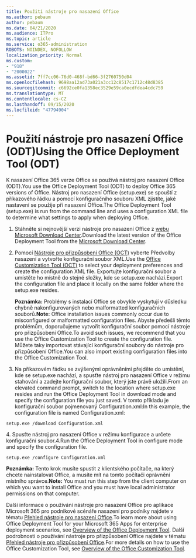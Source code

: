 ```yaml
---
title: Použití nástroje pro nasazení Office
ms.author: pebaum
author: pebaum
ms.date: 04/21/2020
ms.audience: ITPro
ms.topic: article
ms.service: o365-administration
ROBOTS: NOINDEX, NOFOLLOW
localization_priority: Normal
ms.custom:
- "918"
- "2000022"
ms.assetid: 7ff7cc06-76d0-468f-bd66-3f2760750d04
ms.openlocfilehash: 9698aa12ad73a021a3cc12c8517c1712c48d8385
ms.sourcegitcommit: c6692ce0fa1358ec3529e59ca0ecdfdea4cdc759
ms.translationtype: MT
ms.contentlocale: cs-CZ
ms.lasthandoff: 09/15/2020
ms.locfileid: "47794904"
---
```

# <a name="using-the-office-deployment-tool-odt"></a><span data-ttu-id="95d97-102">Použití nástroje pro nasazení Office (ODT)</span><span class="sxs-lookup"><span data-stu-id="95d97-102">Using the Office Deployment Tool (ODT)</span></span>

<span data-ttu-id="95d97-103">K nasazení Office 365 verze Office se používá nástroj pro nasazení Office (ODT).</span><span class="sxs-lookup"><span data-stu-id="95d97-103">You use the Office Deployment Tool (ODT) to deploy Office 365 versions of Office.</span></span> <span data-ttu-id="95d97-104">Nástroj pro nasazení Office (setup.exe) se spouští z příkazového řádku a pomocí konfiguračního souboru XML zjistíte, jaké nastavení se použije při nasazení Office.</span><span class="sxs-lookup"><span data-stu-id="95d97-104">The Office Deployment Tool (setup.exe) is run from the command line and uses a configuration XML file to determine what settings to apply when deploying Office.</span></span>
  
1. <span data-ttu-id="95d97-105">Stáhněte si nejnovější verzi nástroje pro nasazení Office z [webu Microsoft Download Center](https://go.microsoft.com/fwlink/p/?LinkID=626065).</span><span class="sxs-lookup"><span data-stu-id="95d97-105">Download the latest version of the Office Deployment Tool from the [Microsoft Download Center](https://go.microsoft.com/fwlink/p/?LinkID=626065).</span></span>

2. <span data-ttu-id="95d97-106">Pomocí [Nástroje pro přizpůsobení Office (OCT)](https://config.office.com) vyberte Předvolby nasazení a vytvořte konfigurační soubor XML.</span><span class="sxs-lookup"><span data-stu-id="95d97-106">Use the [Office Customization Tool (OCT)](https://config.office.com) to select your deployment preferences and create the configuration XML file.</span></span> <span data-ttu-id="95d97-107">Exportujte konfigurační soubor a umístěte ho místně do stejné složky, kde se setup.exe nachází.</span><span class="sxs-lookup"><span data-stu-id="95d97-107">Export the configuration file and place it locally on the same folder where the setup.exe resides.</span></span>

    <span data-ttu-id="95d97-108">**Poznámka:** Problémy s instalací Office se obvykle vyskytují v důsledku chybně nakonfigurovaných nebo malformatted konfiguračních souborů.</span><span class="sxs-lookup"><span data-stu-id="95d97-108">**Note:** Office installation issues commonly occur due to misconfigured or malformatted configuration files.</span></span> <span data-ttu-id="95d97-109">Abyste předešli těmto problémům, doporučujeme vytvořit konfigurační soubor pomocí nástroje pro přizpůsobení Office.</span><span class="sxs-lookup"><span data-stu-id="95d97-109">To avoid such issues, we recommend that you use the Office Customization Tool to create the configuration file.</span></span> <span data-ttu-id="95d97-110">Můžete taky importovat stávající konfigurační soubory do nástroje pro přizpůsobení Office.</span><span class="sxs-lookup"><span data-stu-id="95d97-110">You can also import existing configuration files into the Office Customization Tool.</span></span>

3. <span data-ttu-id="95d97-111">Na příkazovém řádku se zvýšenými oprávněními přejděte do umístění, kde se setup.exe nachází, a spusťte nástroj pro nasazení Office v režimu stahování a zadejte konfigurační soubor, který jste právě uložili.</span><span class="sxs-lookup"><span data-stu-id="95d97-111">From an elevated command prompt, switch to the location where setup.exe resides and run the Office Deployment Tool in download mode and specify the configuration file you just saved.</span></span> <span data-ttu-id="95d97-112">V tomto příkladu je konfigurační soubor pojmenovaný Configuration.xml:</span><span class="sxs-lookup"><span data-stu-id="95d97-112">In this example, the configuration file is named Configuration.xml:</span></span>

```setup.exe /download Configuration.xml```

<span data-ttu-id="95d97-113">4. Spusťte nástroj pro nasazení Office v režimu konfigurace a určete konfigurační soubor.</span><span class="sxs-lookup"><span data-stu-id="95d97-113">4.Run the Office Deployment Tool in configure mode and specify the configuration file.</span></span>

```setup.exe /configure Configuration.xml```

<span data-ttu-id="95d97-114">**Poznámka:** Tento krok musíte spustit z klientského počítače, na který chcete nainstalovat Office, a musíte mít na tomto počítači oprávnění místního správce.</span><span class="sxs-lookup"><span data-stu-id="95d97-114">**Note:** You must run this step from the client computer on which you want to install Office and you must have local administrator permissions on that computer.</span></span>

<span data-ttu-id="95d97-115">Další informace o používání nástroje pro nasazení Office pro aplikace Microsoft 365 pro podnikové scénáře nasazení pro podniky najdete v tématu [Přehled nástroje pro nasazení Office](https://docs.microsoft.com/deployoffice/overview-office-deployment-tool).</span><span class="sxs-lookup"><span data-stu-id="95d97-115">To learn more about using Office Deployment Tool for your Microsoft 365 Apps for enterprise deployment scenarios, see [Overview of the Office Deployment Tool](https://docs.microsoft.com/deployoffice/overview-office-deployment-tool).</span></span> <span data-ttu-id="95d97-116">Další podrobnosti o používání nástroje pro přizpůsobení Office najdete v tématu [Přehled nástroje pro přizpůsobení Office](https://docs.microsoft.com/DeployOffice/overview-of-the-office-customization-tool-for-click-to-run).</span><span class="sxs-lookup"><span data-stu-id="95d97-116">For more details on how to use the Office Customization Tool, see [Overview of the Office Customization Tool](https://docs.microsoft.com/DeployOffice/overview-of-the-office-customization-tool-for-click-to-run).</span></span>
